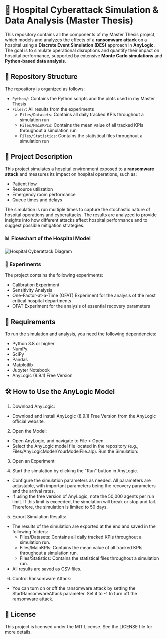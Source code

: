 # 🏥 Hospital Cyberattack Simulation & Data Analysis (Master Thesis)

This repository contains all the components of my Master Thesis project, which models and analyzes the effects of a **ransomware attack** on a hospital using a **Discrete Event Simulation (DES)** approach in **AnyLogic**. The goal is to simulate operational disruptions and quantify their impact on hospital performance, supported by extensive **Monte Carlo simulations** and **Python-based data analysis**.

## 📁 Repository Structure
The repository is organized as follows:
- `Python/`: Contains the Python scripts and the plots used in my Master Thesis
- `Files/`: All results from the experiments
  - `Files/Datasets`: Contains all daily tracked KPIs throughout a simulation run
  - `Files/MainKPIs`: Contains the mean value of all tracked KPIs throughout a simulation run
  - `Files/Statistics`: Contains the statistical files throughout a simulation run

## 📌 Project Description

This project simulates a hospital environment exposed to a **ransomware attack** and measures its impact on hospital operations, such as:

- Patient flow
- Resource utilization
- Emergency room performance
- Queue times and delays

The simulation is run multiple times to capture the stochastic nature of hospital operations and cyberattacks. The results are analyzed to provide insights into how different attacks affect hospital performance and to suggest possible mitigation strategies.

### 📊 Flowchart of the Hospital Model

![Hospital Cyberattack Diagram](Python/Flowchart_Hospital.jpeg)

### 🔬 Experiments
The project contains the following experiments:
- Calibration Experiment
- Sensitivity Analysis
- One-Factor-at-a-Time (OFAT) Experiment for the analysis of the most critical hospital departments
- OFAT Experiment for the analysis of essential recovery parameters

## 🚀 Requirements

To run the simulation and analysis, you need the following dependencies:

- Python 3.8 or higher
- NumPy
- SciPy
- Pandas
- Matplotlib
- Jupyter Notebook
- AnyLogic (8.9.1) Free Version

## 🛠️ How to Use the AnyLogic Model

1. Download AnyLogic:

- Download and install AnyLogic (8.9.1) Free Version from the AnyLogic official website.

2. Open the Model:

- Open AnyLogic, and navigate to File > Open.
- Select the AnyLogic model file located in the repository (e.g., Files/AnyLogicModel/YourModelFile.alp).
Run the Simulation:

3. Open an Experiment

4. Start the simulation by clicking the "Run" button in AnyLogic.
- Configure the simulation parameters as needed. All parameters are adjustable, with important parameters being the recovery parameters and the arrival rates.
- If using the free version of AnyLogic, note the 50,000 agents per run limit. If this limit is exceeded, the simulation will break or stop and fail. Therefore, the simulation is limited to 50 days.
5. Export Simulation Results:
- The results of the simulation are exported at the end and saved in the following folders:
  - Files/Datasets: Contains all daily tracked KPIs throughout a simulation run.
  - Files/MainKPIs: Contains the mean value of all tracked KPIs throughout a simulation run.
  - Files/Statistics: Contains the statistical files throughout a simulation run.
- All results are saved as CSV files.

6. Control Ransomware Attack:

- You can turn on or off the ransomware attack by setting the StartRansomwareAttack parameter. Set it to -1 to turn off the ransomware attack.

## 📄 License

This project is licensed under the MIT License. See the LICENSE file for more details.
